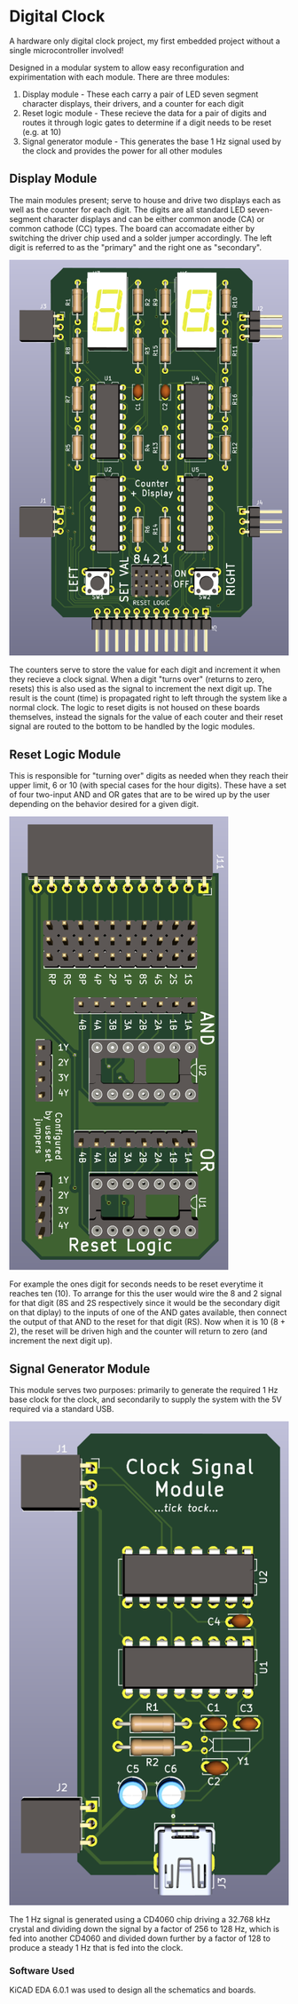 # Digital Clock
A hardware only digital clock project, my first embedded project without a single microcontroller involved!

Designed in a modular system to allow easy reconfiguration and expirimentation with each module. There are three modules:
1. Display module - These each carry a pair of LED seven segment character displays, their drivers, and a counter for each digit
2. Reset logic module - These recieve the data for a pair of digits and routes it through logic gates to determine if a digit needs to be reset (e.g. at 10)
3. Signal generator module - This generates the base 1 Hz signal used by the clock and provides the power for all other modules

## Display Module
The main modules present; serve to house and drive two displays each as well as the counter for each digit. The digits are all standard LED seven-segment character displays and can be either common anode (CA) or common cathode (CC) types. The board can accomadate either by switching the driver chip used and a solder jumper accordingly. The left digit is referred to as the "primary" and the right one as "secondary".

![3D render of the display board](/media/display.png)

The counters serve to store the value for each digit and increment it when they recieve a clock signal. When a digit "turns over" (returns to zero, resets) this is also used as the signal to increment the next digit up. The result is the count (time) is propagated right to left through the system like a normal clock. The logic to reset digits is not housed on these boards themselves, instead the signals for the value of each couter and their reset signal are routed to the bottom to be handled by the logic modules. 

## Reset Logic Module
This is responsible for "turning over" digits as needed when they reach their upper limit, 6 or 10 (with special cases for the hour digits). These have a set of four two-input AND and OR gates that are to be wired up by the user depending on the behavior desired for a given digit.

![3D render of the logic board](/media/reset.png)

For example the ones digit for seconds needs to be reset everytime it reaches ten (10). To arrange for this the user would wire the 8 and 2 signal for that digit (8S and 2S respectively since it would be the secondary digit on that diplay) to the inputs of one of the AND gates available, then connect the output of that AND to the reset for that digit (RS). Now when it is 10 (8 + 2), the reset will be driven high and the counter will return to zero (and increment the next digit up).

## Signal Generator Module
This module serves two purposes: primarily to generate the required 1 Hz base clock for the clock, and secondarily to supply the system with the 5V required via a standard USB.

![3D render of the signal board](/media/signal.png)

The 1 Hz signal is generated using a CD4060 chip driving a 32.768 kHz crystal and dividing down the signal by a factor of 256 to 128 Hz, which is fed into another CD4060 and divided down further by a factor of 128 to produce a steady 1 Hz that is fed into the clock.

### Software Used
KiCAD EDA 6.0.1 was used to design all the schematics and boards.
